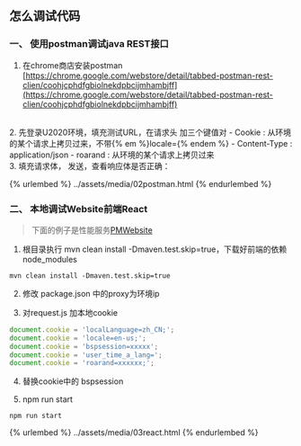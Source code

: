 
## 怎么调试代码


### 一、 使用postman调试java REST接口

 1. 在chrome商店安装postman  [https://chrome.google.com/webstore/detail/tabbed-postman-rest-clien/coohjcphdfgbiolnekdpbcijmhambjff](https://chrome.google.com/webstore/detail/tabbed-postman-rest-clien/coohjcphdfgbiolnekdpbcijmhambjff)
<br>
 2. 先登录U2020环境，填充测试URL，在请求头 加三个键值对  
   - Cookie   :   从环境的某个请求上拷贝过来，不带{% em %}locale={% endem %}
   - Content-Type  :  application/json
   - roarand  :   从环境的某个请求上拷贝过来
<br>
 3. 填充请求体， 发送，查看响应体是否正确：
 
{% urlembed %}
../assets/media/02postman.html
{% endurlembed %}

### 二、 本地调试Website前端React

>   下面的例子是性能服务[PMWebsite](www.baidu.com)

 1. 根目录执行 mvn clean install -Dmaven.test.skip=true，下载好前端的依赖node_modules
 ```
mvn clean install -Dmaven.test.skip=true
 
 ```

 2. 修改 package.json 中的proxy为环境ip 
 

 3. 对request.js 加本地cookie
  ```javascript
 document.cookie = 'localLanguage=zh_CN;';
 document.cookie = 'locale=en-us;';
 document.cookie = 'bspsession=xxxxx';
 document.cookie = 'user_time_a_lang=';
 document.cookie = 'roarand=xxxxxx;';
  
  ```

 4. 替换cookie中的 bspsession
 
 5. npm run start
  ```
npm run start
  
  ```

 
 
{% urlembed %}
../assets/media/03react.html
{% endurlembed %}



&nbsp;

<br>


